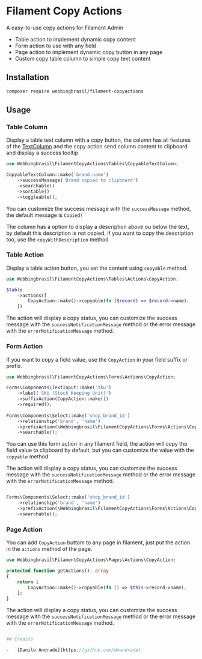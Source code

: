 # Filament Copy Actions

A easy-to-use copy actions for Filament Admin

- Table action to implement dynamic copy content
- Form action to use with any field
- Page action to implement dynamic copy button in any page
- Custom copy table column to simple copy text content

## Installation

```bash
composer require webbingbrasil/filament-copyactions
```

## Usage

### Table Column

Display a table text column with a copy button, the column has all features of the [TextColumn](https://filamentphp.com/docs/2.x/tables/columns#text-column) and the copy action send column content to clipboard and display a success tooltip

```php
use Webbingbrasil\FilamentCopyActions\Tables\CopyableTextColumn;

CopyableTextColumn::make('brand.name')
    ->successMessage('Brand copied to clipboard')
    ->searchable()
    ->sortable()
    ->toggleable(),
```

You can customize the success message with the `successMessage` method, the default message is `Copied!`

The column has a option to display a description above ou below the text, by default this description is not copied, if you want to copy the description too, use the `copyWithDescription` method


### Table Action

Display a table action button, you set the content using `copyable` method.

```php
use Webbingbrasil\FilamentCopyActions\Tables\Actions\CopyAction;

$table
    ->actions([
        CopyAction::make()->copyable(fn ($record) => $record->name),
    ])
```

The action will display a copy status, you can customize the success message with the `successNotificationMessage` method or the error message with the `errorNotificationMessage` method.

### Form Action

If you want to copy a field value, use the `CopyAction` in your field suffix or prefix.

```php
use Webbingbrasil\FilamentCopyActions\Forms\Actions\CopyAction;

Forms\Components\TextInput::make('sku')
    ->label('SKU (Stock Keeping Unit)')
    ->suffixAction(CopyAction::make())
    ->required();
    
Forms\Components\Select::make('shop_brand_id')
    ->relationship('brand', 'name')
    ->prefixAction(\Webbingbrasil\FilamentCopyActions\Forms\Actions\CopyAction::make())
    ->searchable();
```

You can use this form action in any filament field, the action will copy the field value to clipboard by default, but you can customize the value with the `copyable` method

The action will display a copy status, you can customize the success message with the `successNotificationMessage` method or the error message with the `errorNotificationMessage` method.

```php

Forms\Components\Select::make('shop_brand_id')
    ->relationship('brand', 'name')
    ->prefixAction(\Webbingbrasil\FilamentCopyActions\Forms\Actions\CopyAction::make()->copyable(fn ($component) => $component->getOptionLabel()))
    ->searchable();
```

### Page Action

You can add `CopyAction` buttom to any page in filament, just put the action in the `actions` method of the page. 

```php
use Webbingbrasil\FilamentCopyActions\Pages\Actions\CopyAction;

protected function getActions(): array
{
    return [
        CopyAction::make()->copyable(fn () => $this->record->name),
    ];
}
```

The action will display a copy status, you can customize the success message with the `successNotificationMessage` method or the error message with the `errorNotificationMessage` method.

```php

## Credits

-   [Danilo Andrade](https://github.com/dmandrade)

